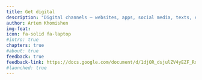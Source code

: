 ```yaml
---
title: Get digital
description: "Digital channels – websites, apps, social media, texts, email newsletters – are standard when it comes to government services and information. Simply having an online presence doesn’t check the “gone digital” box. Be intentional and build government digital services that truly focus on the needs of the people."
author: Artem Khomishen
img-feat: 
icon: fa-solid fa-laptop
#intro: true
chapters: true
#about: true
feedback: true
feedback-link: https://docs.google.com/document/d/1djOR_dsjulZV4yEZF_RdU7FyVHHzFoDnoH8fCUhLX4U/edit?usp=sharing
#launched: true
---
```



